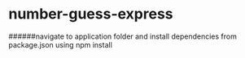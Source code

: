 # number-guess-express

######navigate to application folder and install dependencies from package.json using npm install
